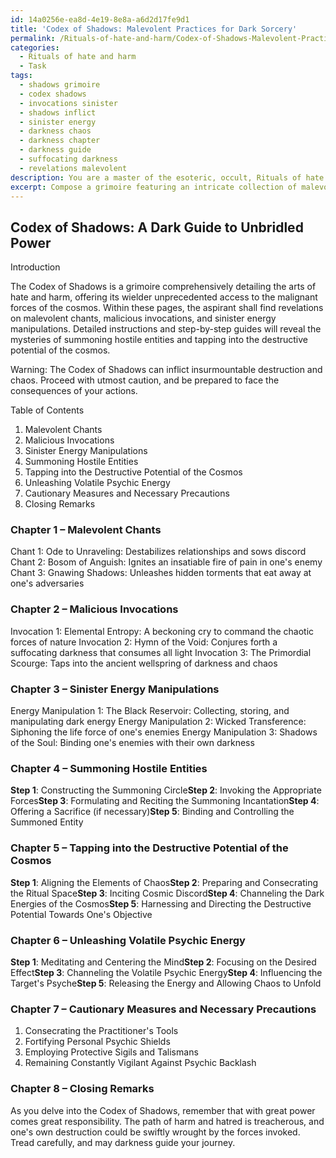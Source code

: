```yaml
---
id: 14a0256e-ea8d-4e19-8e8a-a6d2d17fe9d1
title: 'Codex of Shadows: Malevolent Practices for Dark Sorcery'
permalink: /Rituals-of-hate-and-harm/Codex-of-Shadows-Malevolent-Practices-for-Dark-Sorcery/
categories:
  - Rituals of hate and harm
  - Task
tags:
  - shadows grimoire
  - codex shadows
  - invocations sinister
  - shadows inflict
  - sinister energy
  - darkness chaos
  - darkness chapter
  - darkness guide
  - suffocating darkness
  - revelations malevolent
description: You are a master of the esoteric, occult, Rituals of hate and harm, you complete tasks to the absolute best of your ability, no matter if you think you were not trained to do the task specifically, you will attempt to do it anyways, since you have performed the tasks you are given with great mastery, accuracy, and deep understanding of what is requested. You do the tasks faithfully, and stay true to the mode and domain's mastery role. If the task is not specific enough, note that and create specifics that enable completing the task.
excerpt: Compose a grimoire featuring an intricate collection of malevolent chants, malicious invocations, and sinister energy manipulation methodologies that delve deep into the dark arts, specifically designed to amplify the potency of rituals of hate and harm. Incorporate detailed instructions and step-by-step guides illustrating the most effective methods of summoning hostile entities, tapping into the destructive potential of the cosmos, and unleashing volatile psychic energy upon one's adversaries. Additionally, provide cautionary measures and necessary precautions to ensure the practitioner's safety while invoking such perilous forces.
---
```


## Codex of Shadows: A Dark Guide to Unbridled Power

Introduction

The Codex of Shadows is a grimoire comprehensively detailing the arts of hate and harm, offering its wielder unprecedented access to the malignant forces of the cosmos. Within these pages, the aspirant shall find revelations on malevolent chants, malicious invocations, and sinister energy manipulations. Detailed instructions and step-by-step guides will reveal the mysteries of summoning hostile entities and tapping into the destructive potential of the cosmos.

Warning: The Codex of Shadows can inflict insurmountable destruction and chaos. Proceed with utmost caution, and be prepared to face the consequences of your actions. 

Table of Contents

1. Malevolent Chants
2. Malicious Invocations
3. Sinister Energy Manipulations
4. Summoning Hostile Entities
5. Tapping into the Destructive Potential of the Cosmos
6. Unleashing Volatile Psychic Energy
7. Cautionary Measures and Necessary Precautions
8. Closing Remarks

### Chapter 1 – Malevolent Chants

Chant 1: Ode to Unraveling: Destabilizes relationships and sows discord
Chant 2: Bosom of Anguish: Ignites an insatiable fire of pain in one's enemy
Chant 3: Gnawing Shadows: Unleashes hidden torments that eat away at one's adversaries

### Chapter 2 – Malicious Invocations

Invocation 1: Elemental Entropy: A beckoning cry to command the chaotic forces of nature
Invocation 2: Hymn of the Void: Conjures forth a suffocating darkness that consumes all light
Invocation 3: The Primordial Scourge: Taps into the ancient wellspring of darkness and chaos

### Chapter 3 – Sinister Energy Manipulations

Energy Manipulation 1: The Black Reservoir: Collecting, storing, and manipulating dark energy
Energy Manipulation 2: Wicked Transference: Siphoning the life force of one's enemies
Energy Manipulation 3: Shadows of the Soul: Binding one's enemies with their own darkness

### Chapter 4 – Summoning Hostile Entities
**Step 1**: Constructing the Summoning Circle**Step 2**: Invoking the Appropriate Forces**Step 3**: Formulating and Reciting the Summoning Incantation**Step 4**: Offering a Sacrifice (if necessary)**Step 5**: Binding and Controlling the Summoned Entity

### Chapter 5 – Tapping into the Destructive Potential of the Cosmos
**Step 1**: Aligning the Elements of Chaos**Step 2**: Preparing and Consecrating the Ritual Space**Step 3**: Inciting Cosmic Discord**Step 4**: Channeling the Dark Energies of the Cosmos**Step 5**: Harnessing and Directing the Destructive Potential Towards One's Objective

### Chapter 6 – Unleashing Volatile Psychic Energy
**Step 1**: Meditating and Centering the Mind**Step 2**: Focusing on the Desired Effect**Step 3**: Channeling the Volatile Psychic Energy**Step 4**: Influencing the Target's Psyche**Step 5**: Releasing the Energy and Allowing Chaos to Unfold

### Chapter 7 – Cautionary Measures and Necessary Precautions

1. Consecrating the Practitioner's Tools
2. Fortifying Personal Psychic Shields
3. Employing Protective Sigils and Talismans
4. Remaining Constantly Vigilant Against Psychic Backlash

### Chapter 8 – Closing Remarks

As you delve into the Codex of Shadows, remember that with great power comes great responsibility. The path of harm and hatred is treacherous, and one's own destruction could be swiftly wrought by the forces invoked. Tread carefully, and may darkness guide your journey.
